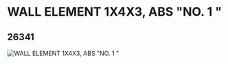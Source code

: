 # WALL ELEMENT 1X4X3, ABS "NO. 1 "
## 26341
![WALL ELEMENT 1X4X3, ABS "NO. 1 "](https://lc-www-live-s.legocdn.com/media/bricks/5/2/6148247.jpg)